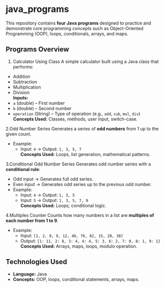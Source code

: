 # java_programs 

This repository contains **four Java programs** designed to practice and demonstrate core programming concepts such as Object-Oriented Programming (OOP), loops, conditionals, arrays, and maps.

## Programs Overview

1. Calculator Using Class
A simple calculator built using a Java class that performs:
- Addition
- Subtraction
- Multiplication
- Division  
**Inputs:**  
- `a` (double) – First number  
- `b` (double) – Second number  
- `operation` (String) – Type of operation (e.g., `add`, `sub`, `mul`, `div`)  
**Concepts Used:** Classes, methods, user input, switch-case.

 2.Odd Number Series
Generates a series of **odd numbers** from 1 up to the given count.
- Example:  
  - Input: `4` → Output: `1, 3, 5, 7`  
**Concepts Used:** Loops, list generation, mathematical patterns.

 3.Conditional Odd Number Series
Generates odd number series with a **conditional rule**:
- Odd input → Generates full odd series.
- Even input → Generates odd series up to the previous odd number.  
- Example:  
  - Input: `4` → Output: `1, 3, 5`  
  - Input: `5` → Output: `1, 3, 5, 7, 9`  
**Concepts Used:** Loops, conditional logic.

 4.Multiples Counter
Counts how many numbers in a list are **multiples of each number from 1 to 9**.
- Example:  
  - Input: `[1, 2, 8, 9, 12, 46, 76, 82, 15, 20, 30]`  
  - Output: `{1: 11, 2: 8, 3: 4, 4: 4, 5: 3, 6: 2, 7: 0, 8: 1, 9: 1}`  
**Concepts Used:** Arrays, maps, loops, modulo operation.

## Technologies Used
- **Language:** Java
- **Concepts:** OOP, loops, conditional statements, arrays, maps.
